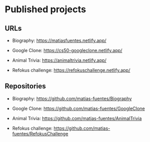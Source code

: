 # Published projects

## URLs

- Biography: https://matiasfuentes.netlify.app/

- Google Clone: https://cs50-googleclone.netlify.app/

- Animal Trivia: https://animaltrivia.netlify.app/

- Refokus challenge: https://refokuschallenge.netlify.app/

## Repositories

- Biography: https://github.com/matias-fuentes/Biography

- Google Clone: https://github.com/matias-fuentes/GoogleClone

- Animal Trivia: https://github.com/matias-fuentes/AnimalTrivia

- Refokus challenge: https://github.com/matias-fuentes/RefokusChallenge
